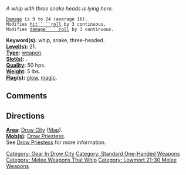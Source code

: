 *A whip with three snake heads is lying here.*

[`Damage`](Melee_Weapon_Values "wikilink")` is 9 to 24 (average 16).`  
`Modifies `[`hit`` ``roll`](Hit_Roll "wikilink")` by 3 continuous.`  
`Modifies `[`damage`` ``roll`](Damage_Roll "wikilink")` by 3 continuous.`

**Keyword(s):** whip, snake, three-headed.  
**[Level(s)](Object_Level "wikilink"):** 21.  
**[Type](:Category:_Object_Types "wikilink"):**
[weapon](:Category:_Melee_Weapons "wikilink").  
**[Slot(s)](Object_Slots "wikilink"):** <wielded>.  
**[Quality](Object_Quality "wikilink"):** 50 hps.  
**[Weight](Object_Weight "wikilink"):** 5 lbs.  
**[Flag(s)](:Category:_Object_Flags "wikilink"):**
[glow](Glow_Flag "wikilink"), [magic](Magic_Flag "wikilink").  

## Comments

## Directions

**[Area](:Category:_Areas "wikilink"):** [Drow
City](:Category:_Drow_City "wikilink")
([Map](Drow_City_Map "wikilink")).  
**[Mob(s)](:Category:_Mobs "wikilink"):** [Drow
Priestess](Drow_Priestess "wikilink").  
See [Drow Priestess](Drow_Priestess "wikilink") for more information.

[Category: Gear In Drow City](Category:_Gear_In_Drow_City "wikilink")
[Category: Standard One-Handed
Weapons](Category:_Standard_One-Handed_Weapons "wikilink") [Category:
Melee Weapons That Whip](Category:_Melee_Weapons_That_Whip "wikilink")
[Category: Lowmort 21-30 Melee
Weapons](Category:_Lowmort_21-30_Melee_Weapons "wikilink")
